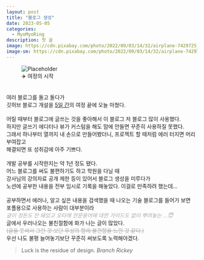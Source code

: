 ```yaml
---
layout: post
title: "블로그 생성"
date: 2023-05-05
categories:
  - MyoMyoRing
description: 첫 글
image: https://cdn.pixabay.com/photo/2022/09/03/14/32/airplane-7429725_1280.jpg
image-sm: https://cdn.pixabay.com/photo/2022/09/03/14/32/airplane-7429725_640.jpg
---
```

<figure>
  <img src="https://cdn.pixabay.com/photo/2017/06/05/11/01/airport-2373727_1280.jpg" alt="Placeholder"/>
  <figcaption>✈️ 여정의 시작</figcaption>
</figure>
<br/>

<article>
여러 블로그를 돌고 돌다가<br/>
깃허브 블로그 개설을 <u>5일 간</u>의 여정 끝에 오늘 마쳤다.<br/>
<br/>
어릴 때부터 블로그에 글쓰는 것을 좋아해서 이 블로그 저 블로그 많이 사용했다.<br/>
하지만 글쓰기 에디터나 뷰가 커스텀을 해도 맘에 안들면 꾸준히 사용하질 못했다.<br/>
그래서 하나부터 열까지 내 손으로 만들어봤더니, 프로젝트 할 때처럼 에러 터지면 머리 부여잡고<br/>
해결되면 또 성취감에 아주 기쁘다.<br/>
<br/>
개발 공부를 시작한지는 약 1년 정도 됐다.<br/>
어느 블로그를 써도 불편하기도 하고 학원을 다닐 때<br/>
강사님의 강의자료 공개 제한 등이 있어서 블로그 생성을 미루다가<br/>
노션에 공부한 내용을 전부 임시로 기록을 해놓았다. 이걸로 만족하려 했는데...<br/>
<br/>
공부하면서 에러나, 알고 싶은 내용을 검색했을 때 나오는 기술 블로그를 들어가 보면<br/>
포폴용으로 사용하는 사람이 대부분이라<br/>
<i style="color: darkgrey">글이 정돈도 안 돼있고 오타에 전문용어에 대한 가이드도 없이 뿌려놓는 ...😇</i><br/>
글에서 우러나오는 불친절함에 화가 나는 글이 많았다.<br/>
<del style="color: darkgrey">(글을 못써서 그런 것 보단 무성의 함에 불편함을 느낀 것 같다.)</del><br/>
우선 나도 불평 늘어놓기보단 꾸준히 써보도록 노력해야겠다.

<blockquote>
Luck is the residue of design.
  <cite>Branch Rickey</cite>
</blockquote>
</article>